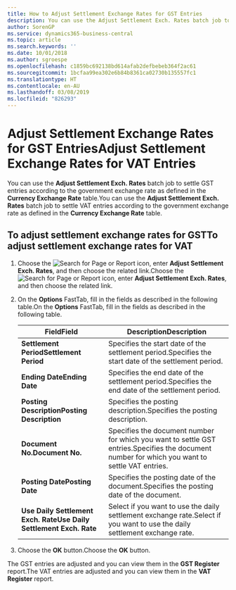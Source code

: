 ```yaml
---
title: How to Adjust Settlement Exchange Rates for GST Entries
description: You can use the Adjust Settlement Exch. Rates batch job to settle GST entries according to the government exchange rate as defined in the **Currency Exchange Rate** table.
author: SorenGP
ms.service: dynamics365-business-central
ms.topic: article
ms.search.keywords: ''
ms.date: 10/01/2018
ms.author: sgroespe
ms.openlocfilehash: c1859bc692138bd614afab2defbebeb364f2ac61
ms.sourcegitcommit: 1bcfaa99ea302e6b84b8361ca02730b135557fc1
ms.translationtype: HT
ms.contentlocale: en-AU
ms.lasthandoff: 03/08/2019
ms.locfileid: "826293"
---
```

# <a name="adjust-settlement-exchange-rates-for-vat-entries"></a><span data-ttu-id="8f087-103">Adjust Settlement Exchange Rates for GST Entries</span><span class="sxs-lookup"><span data-stu-id="8f087-103">Adjust Settlement Exchange Rates for VAT Entries</span></span>
<span data-ttu-id="8f087-104">You can use the **Adjust Settlement Exch. Rates** batch job to settle GST entries according to the government exchange rate as defined in the **Currency Exchange Rate** table.</span><span class="sxs-lookup"><span data-stu-id="8f087-104">You can use the **Adjust Settlement Exch. Rates** batch job to settle VAT entries according to the government exchange rate as defined in the **Currency Exchange Rate** table.</span></span>  

## <a name="to-adjust-settlement-exchange-rates-for-vat"></a><span data-ttu-id="8f087-105">To adjust settlement exchange rates for GST</span><span class="sxs-lookup"><span data-stu-id="8f087-105">To adjust settlement exchange rates for VAT</span></span>  

1.  <span data-ttu-id="8f087-106">Choose the ![Search for Page or Report](../../media/ui-search/search_small.png "Search for Page or Report icon") icon, enter **Adjust Settlement Exch. Rates**, and then choose the related link.</span><span class="sxs-lookup"><span data-stu-id="8f087-106">Choose the ![Search for Page or Report](../../media/ui-search/search_small.png "Search for Page or Report icon") icon, enter **Adjust Settlement Exch. Rates**, and then choose the related link.</span></span>  
2.  <span data-ttu-id="8f087-107">On the **Options** FastTab, fill in the fields as described in the following table.</span><span class="sxs-lookup"><span data-stu-id="8f087-107">On the **Options** FastTab, fill in the fields as described in the following table.</span></span>  

    |<span data-ttu-id="8f087-108">Field</span><span class="sxs-lookup"><span data-stu-id="8f087-108">Field</span></span>|<span data-ttu-id="8f087-109">Description</span><span class="sxs-lookup"><span data-stu-id="8f087-109">Description</span></span>|  
    |---------------------------------|---------------------------------------|  
    |<span data-ttu-id="8f087-110">**Settlement Period**</span><span class="sxs-lookup"><span data-stu-id="8f087-110">**Settlement Period**</span></span>|<span data-ttu-id="8f087-111">Specifies the start date of the settlement period.</span><span class="sxs-lookup"><span data-stu-id="8f087-111">Specifies the start date of the settlement period.</span></span>|  
    |<span data-ttu-id="8f087-112">**Ending Date**</span><span class="sxs-lookup"><span data-stu-id="8f087-112">**Ending Date**</span></span>|<span data-ttu-id="8f087-113">Specifies the end date of the settlement period.</span><span class="sxs-lookup"><span data-stu-id="8f087-113">Specifies the end date of the settlement period.</span></span>|  
    |<span data-ttu-id="8f087-114">**Posting Description**</span><span class="sxs-lookup"><span data-stu-id="8f087-114">**Posting Description**</span></span>|<span data-ttu-id="8f087-115">Specifies the posting description.</span><span class="sxs-lookup"><span data-stu-id="8f087-115">Specifies the posting description.</span></span>|  
    |<span data-ttu-id="8f087-116">**Document No.**</span><span class="sxs-lookup"><span data-stu-id="8f087-116">**Document No.**</span></span>|<span data-ttu-id="8f087-117">Specifies the document number for which you want to settle GST entries.</span><span class="sxs-lookup"><span data-stu-id="8f087-117">Specifies the document number for which you want to settle VAT entries.</span></span>|  
    |<span data-ttu-id="8f087-118">**Posting Date**</span><span class="sxs-lookup"><span data-stu-id="8f087-118">**Posting Date**</span></span>|<span data-ttu-id="8f087-119">Specifies the posting date of the document.</span><span class="sxs-lookup"><span data-stu-id="8f087-119">Specifies the posting date of the document.</span></span>|  
    |<span data-ttu-id="8f087-120">**Use Daily Settlement Exch. Rate**</span><span class="sxs-lookup"><span data-stu-id="8f087-120">**Use Daily Settlement Exch. Rate**</span></span>|<span data-ttu-id="8f087-121">Select if you want to use the daily settlement exchange rate.</span><span class="sxs-lookup"><span data-stu-id="8f087-121">Select if you want to use the daily settlement exchange rate.</span></span>|  

3.  <span data-ttu-id="8f087-122">Choose the **OK** button.</span><span class="sxs-lookup"><span data-stu-id="8f087-122">Choose the **OK** button.</span></span>  

<span data-ttu-id="8f087-123">The GST entries are adjusted and you can view them in the **GST Register** report.</span><span class="sxs-lookup"><span data-stu-id="8f087-123">The VAT entries are adjusted and you can view them in the **VAT Register** report.</span></span>
